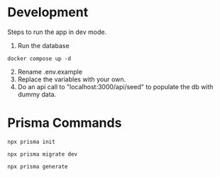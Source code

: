 # Development

Steps to run the app in dev mode.

1. Run the database

```
docker compose up -d
```

2. Rename .env.example
3. Replace the variables with your own.
4. Do an api call to "localhost:3000/api/seed" to populate the db with dummy data.

# Prisma Commands

```
npx prisma init
```

```
npx prisma migrate dev
```

```
npx prisma generate
```
